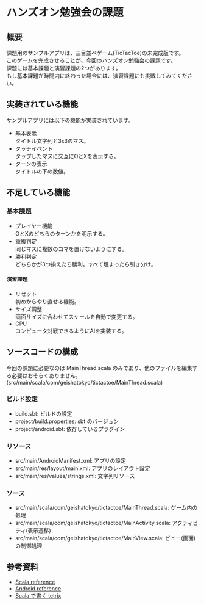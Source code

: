 # ハンズオン勉強会の課題

## 概要

課題用のサンプルアプリは、三目並べゲーム(TicTacToe)の未完成版です。  
このゲームを完成させることが、今回のハンズオン勉強会の課題です。  
課題には基本課題と演習課題の2つがあります。  
もし基本課題が時間内に終わった場合には、演習課題にも挑戦してみてください。


## 実装されている機能

サンプルアプリには以下の機能が実装されています。

* 基本表示  
タイトル文字列と3x3のマス。
* タッチイベント  
タップしたマスに交互にOとXを表示する。
* ターンの表示  
タイトルの下の数値。


## 不足している機能

### 基本課題

* プレイヤー機能  
OとXのどちらのターンかを明示する。
* 重複判定  
同じマスに複数のコマを置けないようにする。
* 勝利判定  
どちらかが3つ揃えたら勝利。すべて埋まったら引き分け。

#### 演習課題

* リセット  
初めからやり直せる機能。
* サイズ調整  
画面サイズに合わせてスケールを自動で変更する。
* CPU  
コンピュータ対戦できるようにAIを実装する。


## ソースコードの構成

今回の課題に必要なのは MainThread.scala のみであり、他のファイルを編集する必要はおそらくありません。  
(src/main/scala/com/geishatokyo/tictactoe/MainThread.scala)

### ビルド設定

* build.sbt: ビルドの設定
* project/build.properties: sbt のバージョン
* project/android.sbt: 依存しているプラグイン

### リソース

* src/main/AndroidManifest.xml: アプリの設定
* src/main/res/layout/main.xml: アプリのレイアウト設定
* src/main/res/values/strings.xml: 文字列リソース

### ソース

* src/main/scala/com/geishatokyo/tictactoe/MainThread.scala: ゲーム内の処理
* src/main/scala/com/geishatokyo/tictactoe/MainActivity.scala: アクティビティ(表示遷移)
* src/main/scala/com/geishatokyo/tictactoe/MainView.scala: ビュー(画面)の制御処理


## 参考資料

* [Scala reference](http://www.scala-lang.org/api/current/)
* [Android reference](http://developer.android.com/reference/packages.html)
* [Scala で書く tetrix](http://eed3si9n.com/tetrix-in-scala/ja/index.html)


